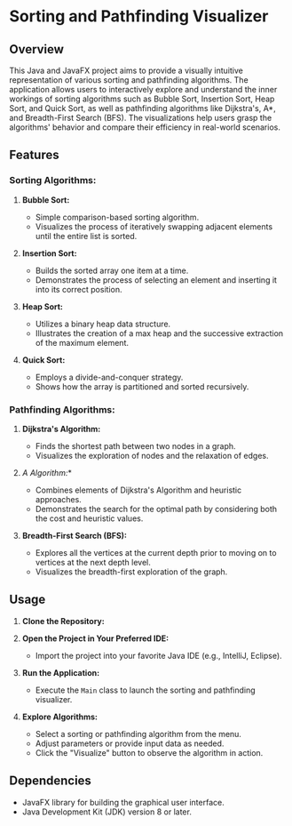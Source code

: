 # Sorting and Pathfinding Visualizer

## Overview

This Java and JavaFX project aims to provide a visually intuitive representation of various sorting and pathfinding algorithms. The application allows users to interactively explore and understand the inner workings of sorting algorithms such as Bubble Sort, Insertion Sort, Heap Sort, and Quick Sort, as well as pathfinding algorithms like Dijkstra's, A*, and Breadth-First Search (BFS). The visualizations help users grasp the algorithms' behavior and compare their efficiency in real-world scenarios.

## Features

### Sorting Algorithms:

1. **Bubble Sort:**
   - Simple comparison-based sorting algorithm.
   - Visualizes the process of iteratively swapping adjacent elements until the entire list is sorted.

2. **Insertion Sort:**
   - Builds the sorted array one item at a time.
   - Demonstrates the process of selecting an element and inserting it into its correct position.

3. **Heap Sort:**
   - Utilizes a binary heap data structure.
   - Illustrates the creation of a max heap and the successive extraction of the maximum element.

4. **Quick Sort:**
   - Employs a divide-and-conquer strategy.
   - Shows how the array is partitioned and sorted recursively.

### Pathfinding Algorithms:

1. **Dijkstra's Algorithm:**
   - Finds the shortest path between two nodes in a graph.
   - Visualizes the exploration of nodes and the relaxation of edges.

2. **A* Algorithm:**
   - Combines elements of Dijkstra's Algorithm and heuristic approaches.
   - Demonstrates the search for the optimal path by considering both the cost and heuristic values.

3. **Breadth-First Search (BFS):**
   - Explores all the vertices at the current depth prior to moving on to vertices at the next depth level.
   - Visualizes the breadth-first exploration of the graph.

## Usage

1. **Clone the Repository:**

2. **Open the Project in Your Preferred IDE:**
   - Import the project into your favorite Java IDE (e.g., IntelliJ, Eclipse).

3. **Run the Application:**
   - Execute the `Main` class to launch the sorting and pathfinding visualizer.

4. **Explore Algorithms:**
   - Select a sorting or pathfinding algorithm from the menu.
   - Adjust parameters or provide input data as needed.
   - Click the "Visualize" button to observe the algorithm in action.

## Dependencies

- JavaFX library for building the graphical user interface.
- Java Development Kit (JDK) version 8 or later.


